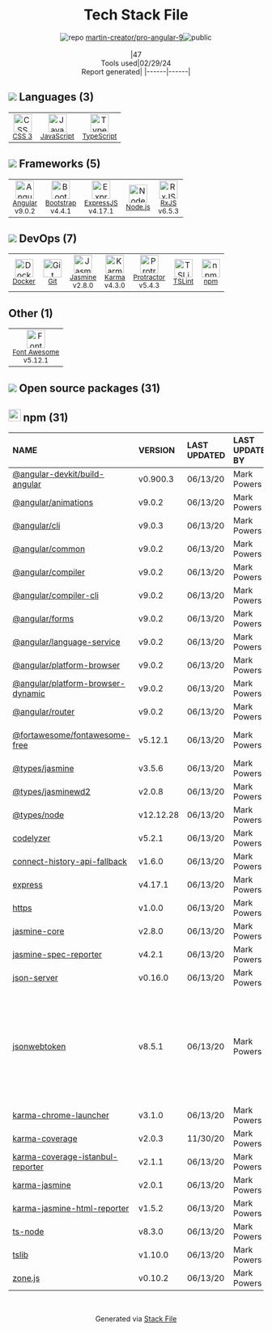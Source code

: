 <!--
&lt;--- Readme.md Snippet without images Start ---&gt;
## Tech Stack
martin-creator/pro-angular-9 is built on the following main stack:

- [JavaScript](https://developer.mozilla.org/en-US/docs/Web/JavaScript) – Languages
- [TypeScript](http://www.typescriptlang.org) – Languages
- [Angular](https://angular.io) – Javascript MVC Frameworks
- [Bootstrap](http://getbootstrap.com/) – Front-End Frameworks
- [ExpressJS](http://expressjs.com/) – Microframeworks (Backend)
- [Node.js](http://nodejs.org/) – Frameworks (Full Stack)
- [RxJS](http://reactivex.io/rxjs/) – Concurrency Frameworks
- [Docker](https://www.docker.com/) – Virtual Machine Platforms & Containers
- [Jasmine](http://jasmine.github.io/) – Javascript Testing Framework
- [Karma](http://karma-runner.github.io/) – Browser Testing
- [Protractor](http://angular.github.io/protractor) – Javascript Testing Framework
- [TSLint](https://github.com/palantir/tslint) – Code Review
- [Font Awesome](https://fontawesome.com/) – Fonts

Full tech stack [here](/techstack.md)

&lt;--- Readme.md Snippet without images End ---&gt;

&lt;--- Readme.md Snippet with images Start ---&gt;
## Tech Stack
martin-creator/pro-angular-9 is built on the following main stack:

- <img width='25' height='25' src='https://img.stackshare.io/service/1209/javascript.jpeg' alt='JavaScript'/> [JavaScript](https://developer.mozilla.org/en-US/docs/Web/JavaScript) – Languages
- <img width='25' height='25' src='https://img.stackshare.io/service/1612/bynNY5dJ.jpg' alt='TypeScript'/> [TypeScript](http://www.typescriptlang.org) – Languages
- <img width='25' height='25' src='https://img.stackshare.io/service/3745/cb8U-gL6_400x400.jpg' alt='Angular'/> [Angular](https://angular.io) – Javascript MVC Frameworks
- <img width='25' height='25' src='https://img.stackshare.io/service/1101/C9QJ7V3X.png' alt='Bootstrap'/> [Bootstrap](http://getbootstrap.com/) – Front-End Frameworks
- <img width='25' height='25' src='https://img.stackshare.io/service/1163/hashtag.png' alt='ExpressJS'/> [ExpressJS](http://expressjs.com/) – Microframeworks (Backend)
- <img width='25' height='25' src='https://img.stackshare.io/service/1011/n1JRsFeB_400x400.png' alt='Node.js'/> [Node.js](http://nodejs.org/) – Frameworks (Full Stack)
- <img width='25' height='25' src='https://img.stackshare.io/service/1796/984368.png' alt='RxJS'/> [RxJS](http://reactivex.io/rxjs/) – Concurrency Frameworks
- <img width='25' height='25' src='https://img.stackshare.io/service/586/n4u37v9t_400x400.png' alt='Docker'/> [Docker](https://www.docker.com/) – Virtual Machine Platforms & Containers
- <img width='25' height='25' src='https://img.stackshare.io/service/831/7c0b595409af531b9cdeb07f8c513e8b.png' alt='Jasmine'/> [Jasmine](http://jasmine.github.io/) – Javascript Testing Framework
- <img width='25' height='25' src='https://img.stackshare.io/service/1420/TidYGd6a.png' alt='Karma'/> [Karma](http://karma-runner.github.io/) – Browser Testing
- <img width='25' height='25' src='https://img.stackshare.io/service/1754/protractor-logo1.png' alt='Protractor'/> [Protractor](http://angular.github.io/protractor) – Javascript Testing Framework
- <img width='25' height='25' src='https://img.stackshare.io/service/5561/303157.png' alt='TSLint'/> [TSLint](https://github.com/palantir/tslint) – Code Review
- <img width='25' height='25' src='https://img.stackshare.io/service/3244/1_Mr1Fy00XjPGNf1Kkp_hWtw_2x.png' alt='Font Awesome'/> [Font Awesome](https://fontawesome.com/) – Fonts

Full tech stack [here](/techstack.md)

&lt;--- Readme.md Snippet with images End ---&gt;
-->
<div align="center">

# Tech Stack File
![](https://img.stackshare.io/repo.svg "repo") [martin-creator/pro-angular-9](https://github.com/martin-creator/pro-angular-9)![](https://img.stackshare.io/public_badge.svg "public")
<br/><br/>
|47<br/>Tools used|02/29/24 <br/>Report generated|
|------|------|
</div>

## <img src='https://img.stackshare.io/languages.svg'/> Languages (3)
<table><tr>
  <td align='center'>
  <img width='36' height='36' src='https://img.stackshare.io/service/6727/css.png' alt='CSS 3'>
  <br>
  <sub><a href="https://developer.mozilla.org/en-US/docs/Web/CSS/CSS3">CSS 3</a></sub>
  <br>
  <sub></sub>
</td>

<td align='center'>
  <img width='36' height='36' src='https://img.stackshare.io/service/1209/javascript.jpeg' alt='JavaScript'>
  <br>
  <sub><a href="https://developer.mozilla.org/en-US/docs/Web/JavaScript">JavaScript</a></sub>
  <br>
  <sub></sub>
</td>

<td align='center'>
  <img width='36' height='36' src='https://img.stackshare.io/service/1612/bynNY5dJ.jpg' alt='TypeScript'>
  <br>
  <sub><a href="http://www.typescriptlang.org">TypeScript</a></sub>
  <br>
  <sub></sub>
</td>

</tr>
</table>

## <img src='https://img.stackshare.io/frameworks.svg'/> Frameworks (5)
<table><tr>
  <td align='center'>
  <img width='36' height='36' src='https://img.stackshare.io/service/3745/cb8U-gL6_400x400.jpg' alt='Angular'>
  <br>
  <sub><a href="https://angular.io">Angular</a></sub>
  <br>
  <sub>v9.0.2</sub>
</td>

<td align='center'>
  <img width='36' height='36' src='https://img.stackshare.io/service/1101/C9QJ7V3X.png' alt='Bootstrap'>
  <br>
  <sub><a href="http://getbootstrap.com/">Bootstrap</a></sub>
  <br>
  <sub>v4.4.1</sub>
</td>

<td align='center'>
  <img width='36' height='36' src='https://img.stackshare.io/service/1163/hashtag.png' alt='ExpressJS'>
  <br>
  <sub><a href="http://expressjs.com/">ExpressJS</a></sub>
  <br>
  <sub>v4.17.1</sub>
</td>

<td align='center'>
  <img width='36' height='36' src='https://img.stackshare.io/service/1011/n1JRsFeB_400x400.png' alt='Node.js'>
  <br>
  <sub><a href="http://nodejs.org/">Node.js</a></sub>
  <br>
  <sub></sub>
</td>

<td align='center'>
  <img width='36' height='36' src='https://img.stackshare.io/service/1796/984368.png' alt='RxJS'>
  <br>
  <sub><a href="http://reactivex.io/rxjs/">RxJS</a></sub>
  <br>
  <sub>v6.5.3</sub>
</td>

</tr>
</table>

## <img src='https://img.stackshare.io/devops.svg'/> DevOps (7)
<table><tr>
  <td align='center'>
  <img width='36' height='36' src='https://img.stackshare.io/service/586/n4u37v9t_400x400.png' alt='Docker'>
  <br>
  <sub><a href="https://www.docker.com/">Docker</a></sub>
  <br>
  <sub></sub>
</td>

<td align='center'>
  <img width='36' height='36' src='https://img.stackshare.io/service/1046/git.png' alt='Git'>
  <br>
  <sub><a href="http://git-scm.com/">Git</a></sub>
  <br>
  <sub></sub>
</td>

<td align='center'>
  <img width='36' height='36' src='https://img.stackshare.io/service/831/7c0b595409af531b9cdeb07f8c513e8b.png' alt='Jasmine'>
  <br>
  <sub><a href="http://jasmine.github.io/">Jasmine</a></sub>
  <br>
  <sub>v2.8.0</sub>
</td>

<td align='center'>
  <img width='36' height='36' src='https://img.stackshare.io/service/1420/TidYGd6a.png' alt='Karma'>
  <br>
  <sub><a href="http://karma-runner.github.io/">Karma</a></sub>
  <br>
  <sub>v4.3.0</sub>
</td>

<td align='center'>
  <img width='36' height='36' src='https://img.stackshare.io/service/1754/protractor-logo1.png' alt='Protractor'>
  <br>
  <sub><a href="http://angular.github.io/protractor">Protractor</a></sub>
  <br>
  <sub>v5.4.3</sub>
</td>

<td align='center'>
  <img width='36' height='36' src='https://img.stackshare.io/service/5561/303157.png' alt='TSLint'>
  <br>
  <sub><a href="https://github.com/palantir/tslint">TSLint</a></sub>
  <br>
  <sub></sub>
</td>

<td align='center'>
  <img width='36' height='36' src='https://img.stackshare.io/service/1120/lejvzrnlpb308aftn31u.png' alt='npm'>
  <br>
  <sub><a href="https://www.npmjs.com/">npm</a></sub>
  <br>
  <sub></sub>
</td>

</tr>
</table>

## Other (1)
<table><tr>
  <td align='center'>
  <img width='36' height='36' src='https://img.stackshare.io/service/3244/1_Mr1Fy00XjPGNf1Kkp_hWtw_2x.png' alt='Font Awesome'>
  <br>
  <sub><a href="https://fontawesome.com/">Font Awesome</a></sub>
  <br>
  <sub>v5.12.1</sub>
</td>

</tr>
</table>


## <img src='https://img.stackshare.io/group.svg' /> Open source packages (31)</h2>

## <img width='24' height='24' src='https://img.stackshare.io/service/1120/lejvzrnlpb308aftn31u.png'/> npm (31)

|NAME|VERSION|LAST UPDATED|LAST UPDATED BY|LICENSE|VULNERABILITIES|
|:------|:------|:------|:------|:------|:------|
|[@angular-devkit/build-angular](https://www.npmjs.com/@angular-devkit/build-angular)|v0.900.3|06/13/20|Mark Powers |MIT|N/A|
|[@angular/animations](https://www.npmjs.com/@angular/animations)|v9.0.2|06/13/20|Mark Powers |MIT|N/A|
|[@angular/cli](https://www.npmjs.com/@angular/cli)|v9.0.3|06/13/20|Mark Powers |MIT|N/A|
|[@angular/common](https://www.npmjs.com/@angular/common)|v9.0.2|06/13/20|Mark Powers |MIT|N/A|
|[@angular/compiler](https://www.npmjs.com/@angular/compiler)|v9.0.2|06/13/20|Mark Powers |MIT|N/A|
|[@angular/compiler-cli](https://www.npmjs.com/@angular/compiler-cli)|v9.0.2|06/13/20|Mark Powers |MIT|N/A|
|[@angular/forms](https://www.npmjs.com/@angular/forms)|v9.0.2|06/13/20|Mark Powers |MIT|N/A|
|[@angular/language-service](https://www.npmjs.com/@angular/language-service)|v9.0.2|06/13/20|Mark Powers |MIT|N/A|
|[@angular/platform-browser](https://www.npmjs.com/@angular/platform-browser)|v9.0.2|06/13/20|Mark Powers |MIT|N/A|
|[@angular/platform-browser-dynamic](https://www.npmjs.com/@angular/platform-browser-dynamic)|v9.0.2|06/13/20|Mark Powers |MIT|N/A|
|[@angular/router](https://www.npmjs.com/@angular/router)|v9.0.2|06/13/20|Mark Powers |MIT|N/A|
|[@fortawesome/fontawesome-free](https://www.npmjs.com/@fortawesome/fontawesome-free)|v5.12.1|06/13/20|Mark Powers |CC-BY-4.0,OFL-1.1,MIT|N/A|
|[@types/jasmine](https://www.npmjs.com/@types/jasmine)|v3.5.6|06/13/20|Mark Powers |MIT|N/A|
|[@types/jasminewd2](https://www.npmjs.com/@types/jasminewd2)|v2.0.8|06/13/20|Mark Powers |MIT|N/A|
|[@types/node](https://www.npmjs.com/@types/node)|v12.12.28|06/13/20|Mark Powers |MIT|N/A|
|[codelyzer](https://www.npmjs.com/codelyzer)|v5.2.1|06/13/20|Mark Powers |MIT|N/A|
|[connect-history-api-fallback](https://www.npmjs.com/connect-history-api-fallback)|v1.6.0|06/13/20|Mark Powers |MIT|N/A|
|[express](https://www.npmjs.com/express)|v4.17.1|06/13/20|Mark Powers |MIT|[CVE-2022-24999](https://github.com/advisories/GHSA-hrpp-h998-j3pp) (High)|
|[https](https://www.npmjs.com/https)|v1.0.0|06/13/20|Mark Powers |ISC|N/A|
|[jasmine-core](https://www.npmjs.com/jasmine-core)|v2.8.0|06/13/20|Mark Powers |MIT|N/A|
|[jasmine-spec-reporter](https://www.npmjs.com/jasmine-spec-reporter)|v4.2.1|06/13/20|Mark Powers |Apache-2.0|N/A|
|[json-server](https://www.npmjs.com/json-server)|v0.16.0|06/13/20|Mark Powers |MIT|N/A|
|[jsonwebtoken](https://www.npmjs.com/jsonwebtoken)|v8.5.1|06/13/20|Mark Powers |MIT|[CVE-2022-23529](https://github.com/advisories/GHSA-27h2-hvpr-p74q) (High)<br/>[CVE-2022-23539](https://github.com/advisories/GHSA-8cf7-32gw-wr33) (Moderate)<br/>[CVE-2022-23540](https://github.com/advisories/GHSA-qwph-4952-7xr6) (Moderate)<br/>[CVE-2022-23541](https://github.com/advisories/GHSA-hjrf-2m68-5959) (Moderate)|
|[karma-chrome-launcher](https://www.npmjs.com/karma-chrome-launcher)|v3.1.0|06/13/20|Mark Powers |MIT|N/A|
|[karma-coverage](https://www.npmjs.com/karma-coverage)|v2.0.3|11/30/20|Mark Powers |MIT|N/A|
|[karma-coverage-istanbul-reporter](https://www.npmjs.com/karma-coverage-istanbul-reporter)|v2.1.1|06/13/20|Mark Powers |MIT|N/A|
|[karma-jasmine](https://www.npmjs.com/karma-jasmine)|v2.0.1|06/13/20|Mark Powers |MIT|N/A|
|[karma-jasmine-html-reporter](https://www.npmjs.com/karma-jasmine-html-reporter)|v1.5.2|06/13/20|Mark Powers |MIT|N/A|
|[ts-node](https://www.npmjs.com/ts-node)|v8.3.0|06/13/20|Mark Powers |MIT|N/A|
|[tslib](https://www.npmjs.com/tslib)|v1.10.0|06/13/20|Mark Powers |0BSD|N/A|
|[zone.js](https://www.npmjs.com/zone.js)|v0.10.2|06/13/20|Mark Powers |MIT|N/A|

<br/>
<div align='center'>

Generated via [Stack File](https://github.com/marketplace/stack-file)
